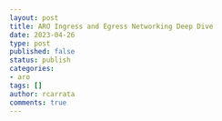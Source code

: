 ```yaml
---
layout: post
title: ARO Ingress and Egress Networking Deep Dive
date: 2023-04-26
type: post
published: false
status: publish
categories:
- aro
tags: []
author: rcarrata
comments: true
---
```


